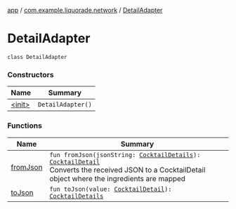 [app](../../index.md) / [com.example.liquorade.network](../index.md) / [DetailAdapter](./index.md)

# DetailAdapter

`class DetailAdapter`

### Constructors

| Name | Summary |
|---|---|
| [&lt;init&gt;](-init-.md) | `DetailAdapter()` |

### Functions

| Name | Summary |
|---|---|
| [fromJson](from-json.md) | `fun fromJson(jsonString: `[`CocktailDetails`](../../com.example.liquorade.domain/-cocktail-details/index.md)`): `[`CocktailDetail`](../../com.example.liquorade.domain/-cocktail-detail/index.md)<br>Converts the received JSON to a CocktailDetail object where the ingredients are mapped |
| [toJson](to-json.md) | `fun toJson(value: `[`CocktailDetail`](../../com.example.liquorade.domain/-cocktail-detail/index.md)`): `[`CocktailDetails`](../../com.example.liquorade.domain/-cocktail-details/index.md) |
